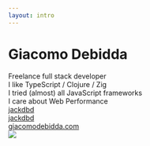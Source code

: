 ```yaml
---
layout: intro
---
```


<h1 class="color:accent">Giacomo Debidda</h1>

<div class="leading-8 opacity-80">
Freelance full stack developer<br>
I like TypeScript / Clojure / Zig<br>
I tried (almost) all JavaScript frameworks<br>
I care about Web Performance<br>
</div>

<div class="my-10 grid grid-cols-[40px_1fr] w-min gap-y-4">
  <ri-github-line class="opacity-50"/>
  <div><a href="https://github.com/jackdbd" target="_blank">jackdbd</a></div>
  <ri-twitter-line class="opacity-50"/>
  <div><a href="https://twitter.com/jackdbd" target="_blank">jackdbd</a></div>
  <ri-user-3-line class="opacity-50"/>
  <div><a href="https://www.giacomodebidda.com/" target="_blank">giacomodebidda.com</a></div>
</div>

<img src="/avatar.jpg" class="rounded-full w-40 abs-tr mt-16 mr-12" />

<!--
I haven't tried Angular, but I'm not eager to do it.

I tried:
- Cycle.js
- Marko.js
- Mithril.js

I care about Web Performance (that's why I tend to avoid them if possible and use 11ty).

It's ironic since this presentation is really heavy (but I didn't have much time to optimize it)
-->
